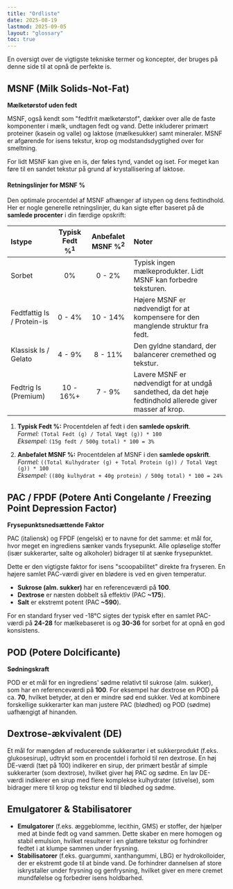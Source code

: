 ```yaml
---
title: "Ordliste"
date: 2025-08-19
lastmod: 2025-09-05
layout: "glossary"
toc: true
---
```


En oversigt over de vigtigste tekniske termer og koncepter, der bruges på denne side til at opnå de perfekte is.

## MSNF (Milk Solids-Not-Fat)
**Mælketørstof uden fedt**

MSNF, også kendt som "fedtfrit mælketørstof", dækker over alle de faste komponenter i mælk, undtagen fedt og vand. Dette inkluderer primært proteiner (kasein og valle) og laktose (mælkesukker) samt mineraler. MSNF er afgørende for isens tekstur, krop og modstandsdygtighed over for smeltning.

For lidt MSNF kan give en is, der føles tynd, vandet og iset. For meget kan føre til en sandet tekstur på grund af krystallisering af laktose.

#### Retningslinjer for MSNF %
Den optimale procentdel af MSNF afhænger af istypen og dens fedtindhold. Her er nogle generelle retningslinjer, du kan sigte efter baseret på de **samlede procenter** i din færdige opskrift:

| Istype | Typisk Fedt %<sup>1</sup> | Anbefalet MSNF %<sup>2</sup> | Noter |
|:---|:---:|:---:|:---|
| Sorbet | 0% | 0 - 2% | Typisk ingen mælkeprodukter. Lidt MSNF kan forbedre teksturen. |
| Fedtfattig Is / Protein-is | 0 - 4% | 10 - 14% | Højere MSNF er nødvendigt for at kompensere for den manglende struktur fra fedt. |
| Klassisk Is / Gelato | 4 - 9% | 8 - 11% | Den gyldne standard, der balancerer cremethed og tekstur. |
| Fedtrig Is (Premium) | 10 - 16%+ | 7 - 9% | Lavere MSNF er nødvendigt for at undgå sandethed, da det høje fedtindhold allerede giver masser af krop. |

<div class="footnote-container">

1.  **Typisk Fedt %:** Procentdelen af fedt i den **samlede opskrift**.  
    *Formel:* `(Total Fedt (g) / Total Vægt (g)) * 100`  
    *Eksempel:* `(15g fedt / 500g total) * 100 = 3%`

2.  **Anbefalet MSNF %:** Procentdelen af MSNF i den **samlede opskrift**.  
    *Formel:* `((Total Kulhydrater (g) + Total Protein (g)) / Total Vægt (g)) * 100`  
    *Eksempel:* `((80g kulhydrat + 40g protein) / 500g total) * 100 = 24%`

</div>

## PAC / FPDF (Potere Anti Congelante / Freezing Point Depression Factor)
**Frysepunktsnedsættende Faktor**

PAC (italiensk) og FPDF (engelsk) er to navne for det samme: et mål for, hvor meget en ingrediens sænker vands frysepunkt. Alle opløselige stoffer (især sukkerarter, salte og alkoholer) bidrager til at sænke frysepunktet.

Dette er den vigtigste faktor for isens "scoopabilitet" direkte fra fryseren. En højere samlet PAC-værdi giver en blødere is ved en given temperatur.

- **Sukrose (alm. sukker)** har en referenceværdi på **100**.
- **Dextrose** er næsten dobbelt så effektiv (PAC **~175**).
- **Salt** er ekstremt potent (PAC **~590**).

For en standard fryser ved -18°C sigtes der typisk efter en samlet PAC-værdi på **24-28** for mælkebaseret is og **30-36** for sorbet for at opnå en god konsistens.

## POD (Potere Dolcificante)
**Sødningskraft**

POD er et mål for en ingrediens' sødme relativt til sukrose (alm. sukker), som har en referenceværdi på **100**. For eksempel har dextrose en POD på ca. **70**, hvilket betyder, at den er mindre sød end sukker. Ved at kombinere forskellige sukkerarter kan man justere PAC (blødhed) og POD (sødme) uafhængigt af hinanden.

## Dextrose-ækvivalent (DE)
Et mål for mængden af reducerende sukkerarter i et sukkerprodukt (f.eks. glukosesirup), udtrykt som en procentdel i forhold til ren dextrose. En høj DE-værdi (tæt på 100) indikerer en sirup, der primært består af simple sukkerarter (som dextrose), hvilket giver høj PAC og sødme. En lav DE-værdi indikerer en sirup med flere komplekse kulhydrater (stivelse), som bidrager mere til krop og tekstur end til blødhed og sødme.

## Emulgatorer & Stabilisatorer
- **Emulgatorer** (f.eks. æggeblomme, lecithin, GMS) er stoffer, der hjælper med at binde fedt og vand sammen. Dette skaber en mere homogen og stabil emulsion, hvilket resulterer i en glattere tekstur og forhindrer fedtet i at klumpe sammen under frysning.
- **Stabilisatorer** (f.eks. guargummi, xanthangummi, LBG) er hydrokolloider, der er ekstremt gode til at binde vand. De forhindrer dannelsen af store iskrystaller under frysning og genfrysning, hvilket giver en mere cremet mundfølelse og forbedrer isens holdbarhed.

